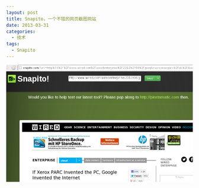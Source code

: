 ```yaml
---
layout: post
title: Snapito，一个不错的网页截图网站
date: 2013-03-31
categories:
  - 技术
tags:
  - Snapito
---
```


[![Snapito](/img/article/2013-03/31-02.png)](http://www.snapito.com)




